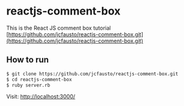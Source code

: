 # reactjs-comment-box

This is the React JS comment box tutorial [https://github.com/jcfausto/reactjs-comment-box.git](https://github.com/jcfausto/reactjs-comment-box.git)

## How to run

```sh
$ git clone https://github.com/jcfausto/reactjs-comment-box.git
$ cd reactjs-comment-box
$ ruby server.rb
```

Visit: [http://localhost:3000/](http://localhost:3000/)

